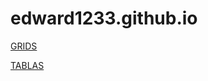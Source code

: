 # edward1233.github.io
<p>
<a href="https://edward1233.github.io/practica1.html">GRIDS</a>
</p>
<a href="https://edward1233.github.io/practica2.html">TABLAS</a>

